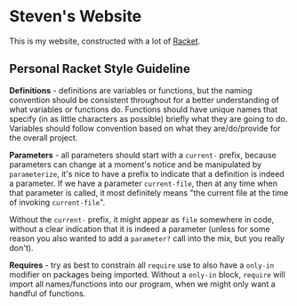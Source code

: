 # Steven's Website

This is my website, constructed with a lot of [Racket](https://racket-lang.org/).

## Personal Racket Style Guideline

**Definitions** - definitions are variables or functions, but the naming convention should be consistent throughout for a better understanding of what variables or functions do. Functions should have unique names that specify (in as little characters as possible) briefly what they are going to do. Variables should follow convention based on what they are/do/provide for the overall project.

**Parameters** - all parameters should start with a `current-` prefix, because parameters can change at a moment's notice and be manipulated by `parameterize`, it's nice to have a prefix to indicate that a definition is indeed a parameter. If we have a parameter `current-file`, then at any time when that parameter is called, it most definitely means "the current file at the time of invoking `current-file`".

Without the `current-` prefix, it might appear as `file` somewhere in code, without a clear indication that it is indeed a parameter (unless for some reason you also wanted to add a `parameter?` call into the mix, but you really don't).

**Requires** - try as best to constrain all `require` use to also have a `only-in` modifier on packages being imported. Without a `only-in` block, `require` will import all names/functions into our program, when we might only want a handful of functions.
